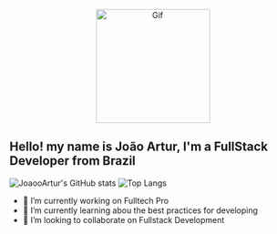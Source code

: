 <p align="center">
  <img width="200" src="https://i.pinimg.com/originals/eb/c2/7c/ebc27c80db850034ea426ebefff35c94.gif" alt="Gif">
</p>

## Hello! my name is João Artur, I'm a FullStack Developer from Brazil

![JoaooArtur's GitHub stats](https://github-readme-stats.vercel.app/api/top-langs/?username=joaooartur&layout=compact&theme=dark&langs_count=10&hide_border=true&bg_color=161b22)
![Top Langs](https://github-readme-stats.vercel.app/api/top-langs/?username=joaooartur&langs_count=3&theme=dark&hide_border=true&bg_color=161b22)

- 🔭 I’m currently working on Fulltech Pro
- 🌱 I’m currently learning abou the best practices for developing
- 👯 I’m looking to collaborate on Fullstack Development
